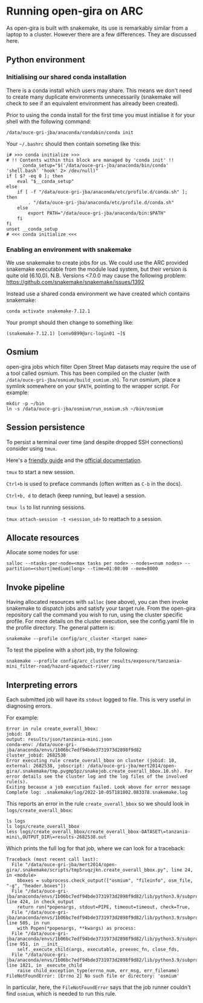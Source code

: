 # Running open-gira on ARC

As open-gira is built with snakemake, its use is remarkably similar from a
laptop to a cluster. However there are a few differences. They are discussed
here.

## Python environment

### Initialising our shared conda installation

There is a conda install which users may share. This means we don't need to
create many duplicate environments unnecessarily (snakemake will check to see
if an equivalent environment has already been created).

Prior to using the conda install for the first time you must initialise it for
your shell with the following command:
```
/data/ouce-gri-jba/anaconda/condabin/conda init
```

Your `~/.bashrc` should then contain someting like this:
```
i# >>> conda initialize >>>
# !! Contents within this block are managed by 'conda init' !!
    __conda_setup="$('/data/ouce-gri-jba/anaconda/bin/conda' 'shell.bash' 'hook' 2> /dev/null)"
if [ $? -eq 0 ]; then
    eval "$__conda_setup"
else
    if [ -f "/data/ouce-gri-jba/anaconda/etc/profile.d/conda.sh" ]; then
        . "/data/ouce-gri-jba/anaconda/etc/profile.d/conda.sh"
    else
        export PATH="/data/ouce-gri-jba/anaconda/bin:$PATH"
    fi
fi
unset __conda_setup
# <<< conda initialize <<<
```

### Enabling an environment with snakemake

We use snakemake to create jobs for us. We could use the ARC provided snakemake
executable from the module load system, but their version is quite old
(6.10.0). N.B. Versions <7.0.0 may cause the following problem:
https://github.com/snakemake/snakemake/issues/1392

Instead use a shared conda environment we have created which contains
snakemake:
```
conda activate snakemake-7.12.1
```

Your prompt should then change to something like:
```
(snakemake-7.12.1) [cenv0899@arc-login01 ~]$
```

## Osmium

open-gira jobs which filter Open Street Map datasets may require the use of a
tool called osmium. This has been compiled on the cluster (with
`/data/ouce-gri-jba/osmium/build_osmium.sh`). To run osmium, place a symlink
somewhere on your `$PATH`, pointing to the wrapper script. For example:
```
mkdir -p ~/bin
ln -s /data/ouce-gri-jba/osmium/run_osmium.sh ~/bin/osmium
```

## Session persistence

To persist a terminal over time (and despite dropped SSH connections) consider using `tmux`.

Here's a [friendly guide](https://www.hamvocke.com/blog/a-quick-and-easy-guide-to-tmux/) and the [official documentation](https://github.com/tmux/tmux/wiki/Getting-Started).

`tmux` to start a new session.

`Ctrl+b` is used to preface commands (often written as `C-b` in the docs).

`Ctrl+b, d` to detach (keep running, but leave) a session.

`tmux ls` to list running sessions.

`tmux attach-session -t <session_id>` to reattach to a session.

## Allocate resources

Allocate some nodes for use:
```
salloc --ntasks-per-node=<max tasks per node> --nodes=<num nodes> --partition=<short|medium|long> --time=01:00:00 --mem=8000
```

## Invoke pipeline

Having allocated resources with `salloc` (see above), you can then invoke
snakemake to dispatch jobs and satisfy your target rule. From the open-gira
repository call the command you wish to run, using the cluster specific
profile. For more details on the cluster execution, see the config.yaml file
in the profile directory. The general pattern is:
```
snakemake --profile config/arc_cluster <target name>
```

To test the pipeline with a short job, try the following:
```
snakemake --profile config/arc_cluster results/exposure/tanzania-mini_filter-road/hazard-aqueduct-river/img
```

## Interpreting errors

Each submitted job will have its `stdout` logged to file. This is very useful
in diagnosing errors.

For example:

```
Error in rule create_overall_bbox:
jobid: 10
output: results/json/tanzania-mini.json
conda-env: /data/ouce-gri-jba/anaconda/envs/1b06bc7edf94bde3731973d2898f9d82
cluster_jobid: 2682538
Error executing rule create_overall_bbox on cluster (jobid: 10, external: 2682538, jobscript: /data/ouce-gri-jba/mert2014/open-gira/.snakemake/tmp.pvgmp5pz/snakejob.create_overall_bbox.10.sh). For error details see the cluster log and the log files of the involved rule(s).
Exiting because a job execution failed. Look above for error message
Complete log: .snakemake/log/2022-10-05T181802.083378.snakemake.log
```

This reports an error in the rule `create_overall_bbox` so we should look in
`logs/create_overall_bbox`:

```
ls logs
ls logs/create_overall_bbox
less logs/create_overall_bbox/create_overall_bbox-DATASET\=tanzania-mini\,OUTPUT_DIR\=results-2682538.out `
```

Which prints the full log for that job, where we can look for a traceback:

```
Traceback (most recent call last):
  File "/data/ouce-gri-jba/mert2014/open-gira/.snakemake/scripts/tmp5ruqzjkn.create_overall_bbox.py", line 24, in <module>
    bboxes = subprocess.check_output(["osmium", "fileinfo", osm_file, "-g", "header.boxes"])
  File "/data/ouce-gri-jba/anaconda/envs/1b06bc7edf94bde3731973d2898f9d82/lib/python3.9/subprocess.py", line 424, in check_output
    return run(*popenargs, stdout=PIPE, timeout=timeout, check=True,
  File "/data/ouce-gri-jba/anaconda/envs/1b06bc7edf94bde3731973d2898f9d82/lib/python3.9/subprocess.py", line 505, in run
    with Popen(*popenargs, **kwargs) as process:
  File "/data/ouce-gri-jba/anaconda/envs/1b06bc7edf94bde3731973d2898f9d82/lib/python3.9/subprocess.py", line 951, in __init__
    self._execute_child(args, executable, preexec_fn, close_fds,
  File "/data/ouce-gri-jba/anaconda/envs/1b06bc7edf94bde3731973d2898f9d82/lib/python3.9/subprocess.py", line 1821, in _execute_child
    raise child_exception_type(errno_num, err_msg, err_filename)
FileNotFoundError: [Errno 2] No such file or directory: 'osmium'
```

In particular, here, the `FileNotFoundError` says that the job runner couldn't find `osmium`, which is needed to run this rule.
